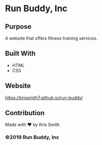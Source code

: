 # Run Buddy, Inc

## Purpose
A website that offers fitness training services. 

## Built With
* HTML
* CSS

## Website
https://krissmith7.github.io/run-buddy/

## Contribution
Made with ❤️ by Kris Smith

### ©️2019 Run Buddy, Inc 
